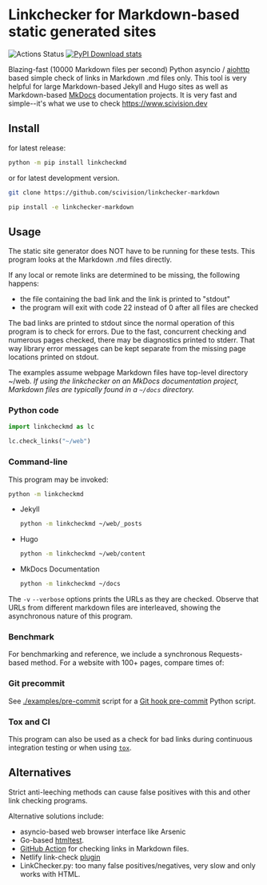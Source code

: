 # Linkchecker for Markdown-based static generated sites

![Actions Status](https://github.com/scivision/linkchecker-markdown/workflows/ci/badge.svg)
[![PyPI Download stats](http://pepy.tech/badge/linkcheckmd)](http://pepy.tech/project/linkcheckmd)

Blazing-fast (10000 Markdown files per second) Python asyncio / [aiohttp](https://docs.aiohttp.org/)
based simple check of links in Markdown .md files only.
This tool is very helpful for large Markdown-based Jekyll and Hugo sites as
well as Markdown-based
[MkDocs](https://www.mkdocs.org/) documentation projects.
It is very fast and simple--it's what we use to check https://www.scivision.dev

## Install

for latest release:

```sh
python -m pip install linkcheckmd
```

or for latest development version.

```sh
git clone https://github.com/scivision/linkchecker-markdown

pip install -e linkchecker-markdown
```

## Usage

The static site generator does NOT have to be running for these tests.
This program looks at the Markdown .md files directly.

If any local or remote links are determined to be missing, the following happens:

* the file containing the bad link and the link is printed to "stdout"
* the program will exit with code 22 instead of 0 after all files are checked

The bad links are printed to stdout since the normal operation of this program is to check for errors.
Due to the fast, concurrent checking and numerous pages checked, there may be diagnostics printed to stderr.
That way library error messages can be kept separate from the missing page locations printed on stdout.


The examples assume webpage Markdown files have top-level directory ~/web.
*If using the linkchecker on an MkDocs documentation project, Markdown files
are typically found in a `~/docs` directory.*

### Python code

```python
import linkcheckmd as lc

lc.check_links("~/web")
```

### Command-line

This program may be invoked:

```sh
python -m linkcheckmd
```

* Jekyll

    ```sh
    python -m linkcheckmd ~/web/_posts
    ```

* Hugo

    ```sh
    python -m linkcheckmd ~/web/content
    ```

* MkDocs Documentation

    ```sh
    python -m linkcheckmd ~/docs
    ```

The `-v` `--verbose` options prints the URLs as they are checked.
Observe that URLs from different markdown files are interleaved, showing the asynchronous nature of this program.

### Benchmark

For benchmarking and reference, we include a synchronous Requests-based method.
For a website with 100+ pages, compare times of:

### Git precommit

See
[./examples/pre-commit](./examples/pre-commit)
script for a
[Git hook pre-commit](https://www.scivision.dev/git-markdown-pre-commit-linkcheck)
Python script.

### Tox and CI

This program can also be used as a check for bad links during continuous integration
testing or when using [`tox`](https://tox.readthedocs.io/).

## Alternatives

Strict anti-leeching methods can cause false positives with this and other link checking programs.

Alternative solutions include:

* asyncio-based web browser interface like Arsenic
* Go-based [htmltest](https://github.com/wjdp/htmltest).
* [GitHub Action](https://github.com/marketplace/actions/markdown-link-check) for checking links in Markdown files.
* Netlify link-check [plugin](https://github.com/munter/netlify-plugin-checklinks#readme)
* LinkChecker.py: too many false positives/negatives, very slow and only works with HTML.
